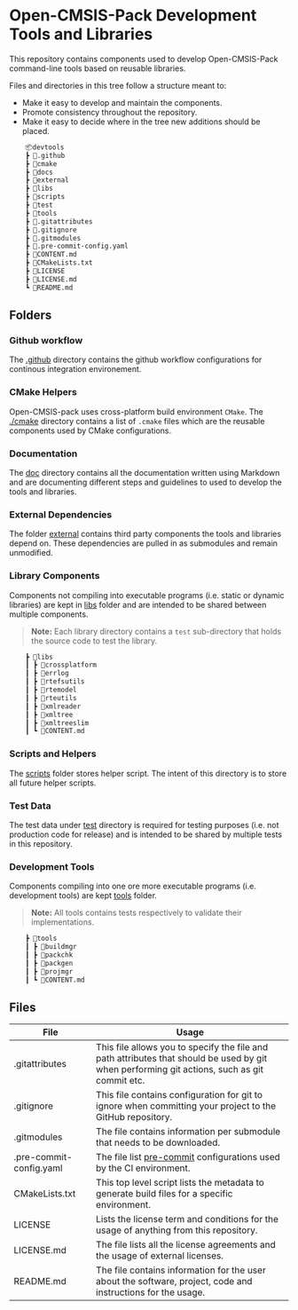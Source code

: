 # Open-CMSIS-Pack Development Tools and Libraries

This repository contains components used to develop Open-CMSIS-Pack
command-line tools based on reusable libraries.

Files and directories in this tree follow a structure meant to:

- Make it easy to develop and maintain the components.
- Promote consistency throughout the repository.
- Make it easy to decide where in the tree new additions should be placed.

```txt
    📦devtools
    ┣ 📂.github
    ┣ 📂cmake
    ┣ 📂docs
    ┣ 📂external
    ┣ 📂libs
    ┣ 📂scripts
    ┣ 📂test
    ┣ 📂tools
    ┣ 📜.gitattributes
    ┣ 📜.gitignore
    ┣ 📜.gitmodules
    ┣ 📜.pre-commit-config.yaml
    ┣ 📜CONTENT.md
    ┣ 📜CMakeLists.txt
    ┣ 📜LICENSE
    ┣ 📜LICENSE.md
    ┗ 📜README.md
```

## Folders

### Github workflow

The [.github](./.github) directory contains the github workflow configurations for
continous integration environement.

### CMake Helpers

Open-CMSIS-pack uses cross-platform build environment `CMake`. The [./cmake](./cmake)
directory contains a list of `.cmake` files which are the reusable components used by
CMake configurations.

### Documentation

The [doc](./docs) directory contains all the documentation written using
Markdown and are documenting different steps and guidelines to used to develop
the tools and libraries.

### External Dependencies

The folder [external](./external) contains third party components
the tools and libraries depend on. These dependencies are pulled in as
submodules and remain unmodified.

### Library Components

Components not compiling into executable programs (i.e. static or dynamic
libraries) are kept in [libs](./libs) folder and are intended to be shared
between multiple components.

> **Note:** Each library directory contains a `test` sub-directory that holds
the source code to test the library.

```txt
    ┣ 📂libs
    ┃ ┣ 📂crossplatform
    ┃ ┣ 📂errlog
    ┃ ┣ 📂rtefsutils
    ┃ ┣ 📂rtemodel
    ┃ ┣ 📂rteutils
    ┃ ┣ 📂xmlreader
    ┃ ┣ 📂xmltree
    ┃ ┣ 📂xmltreeslim
    ┃ ┗ 📜CONTENT.md
```

### Scripts and Helpers

The [scripts](./scripts) folder stores helper script. The intent of this
directory is to store all future helper scripts.

### Test Data

The test data under [test](./test) directory is required for testing purposes
(i.e. not production code for release) and is intended to be shared by multiple
tests in this repository.

### Development Tools

Components compiling into one ore more executable programs (i.e. development
tools) are kept [tools](./tools) folder.

> **Note:** All tools contains tests respectively to validate their implementations.

```txt
    ┣ 📂tools
    ┃ ┣ 📂buildmgr
    ┃ ┣ 📂packchk
    ┃ ┣ 📂packgen
    ┃ ┣ 📂projmgr
    ┃ ┗ 📜CONTENT.md
```

## Files

<!-- markdownlint-capture -->
<!-- markdownlint-disable MD013 -->

| File                    | Usage                                                                                     |
| ----------------------- | ----------------------------------------------------------------------------------------- |
| .gitattributes          | This file allows you to specify the file and path attributes that should be used by git when performing git actions, such as git commit etc. |
| .gitignore              | This file contains configuration for git to ignore when committing your project to the GitHub repository. |
| .gitmodules             | The file contains information per submodule that needs to be downloaded.                  |
| .pre-commit-config.yaml | The file list [pre-commit](https://pre-commit.com/) configurations used by the CI environment. |
| CMakeLists.txt          | This top level script lists the metadata to generate build files for a specific environment. |
| LICENSE                 | Lists the license term and conditions for the usage of anything from this repository.     |
| LICENSE.md              | The file lists all the license agreements and the usage of external licenses.             |
| README.md               | The file contains information for the user about the software, project, code and instructions for the usage. |

<!-- markdownlint-restore -->
